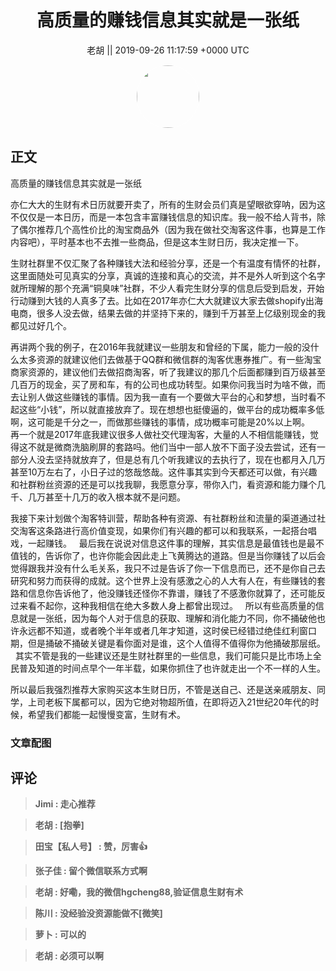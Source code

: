 <h1 align="center">高质量的赚钱信息其实就是一张纸</h1>




<p align="center">
    <a>老胡 || 2019-09-26 11:17:59 &#43;0000 UTC</a>
</p>

<div align="center">
    <img src="https://images.zsxq.com/FkL8TTYqxoK1VeXNIv84v4VZ-b4m?e=1590940799&amp;token=kIxbL07-8jAj8w1n4s9zv64FuZZNEATmlU_Vm6zD:ndIbe--MM_D-FxGL29d-OiS-vTM=" width="100" height="100" style="border:1px solid;border-radius:50%; color:#ffffff"/>
</div>




## 正文

<div>
高质量的赚钱信息其实就是一张纸

亦仁大大的生财有术日历就要开卖了，所有的生财会员们真是望眼欲穿呐，因为这不仅仅是一本日历，而是一本包含丰富赚钱信息的知识库。我一般不给人背书，除了偶尔推荐几个高性价比的淘宝商品外（因为我在做社交淘客这件事，也算是工作内容吧），平时基本也不去推一些商品，但是这本生财日历，我决定推一下。

生财社群里不仅汇聚了各种赚钱大法和经验分享，还是一个有温度有情怀的社群，这里面随处可见真实的分享，真诚的连接和真心的交流，并不是外人听到这个名字就所理解的那个充满“铜臭味”社群，不少人看完生财分享的信息后受到启发，开始行动赚到大钱的人真多了去。比如在2017年亦仁大大就建议大家去做shopify出海电商，很多人没去做，结果去做的并坚持下来的，赚到千万甚至上亿级别现金的我都见过好几个。

再讲两个我的例子，在2016年我就建议一些朋友和曾经的下属，能力一般的没什么太多资源的就建议他们去做基于QQ群和微信群的淘客优惠券推广。有一些淘宝商家资源的，建议他们去做招商淘客，听了我建议的那几个后面都赚到百万级甚至几百万的现金，买了房和车，有的公司也成功转型。如果你问我当时为啥不做，而去让别人做这些赚钱的事情。因为我一直有一个要做大平台的心和梦想，当时看不起这些“小钱”，所以就直接放弃了。现在想想也挺傻逼的，做平台的成功概率多低啊，这可能是千分之一，而做那些赚钱的事情，成功概率可能是20%以上啊。
 
再一个就是2017年底我建议很多人做社交代理淘客，大量的人不相信能赚钱，觉得这不就是微商洗脑刷屏的套路吗。他们当中一部人放不下面子没去尝试，还有一部分人没去坚持就放弃了，但是总有几个听我建议的去执行了，现在也都月入几万甚至10万左右了，小日子过的悠哉悠哉。这件事其实到今天都还可以做，有兴趣和社群粉丝资源的还是可以找我聊，我愿意分享，带你入门，看资源和能力赚个几千、几万甚至十几万的收入根本就不是问题。

我接下来计划做个淘客特训营，帮助各种有资源、有社群粉丝和流量的渠道通过社交淘客这条路进行高价值变现，如果你们有兴趣的都可以和我联系，一起搭台唱戏，一起赚钱。
 
最后我在说说对信息这件事的理解，其实信息是最值钱也是最不值钱的，告诉你了，也许你能会因此走上飞黄腾达的道路。但是当你赚钱了以后会觉得跟我并没有什么毛关系，我只不过是告诉了你一下信息而已，还不是你自己去研究和努力而获得的成就。这个世界上没有感激之心的人大有人在，有些赚钱的套路和信息你告诉他了，他没赚钱还怪你不靠谱，赚钱了不感激你就算了，还可能反过来看不起你，这种我相信在绝大多数人身上都曾出现过。
 
所以有些高质量的信息就是一张纸，因为每个人对于信息的获取、理解和消化能力不同，你不捅破他也许永远都不知道，或者晚个半年或者几年才知道，这时侯已经错过绝佳红利窗口期，但是捅破不捅破关键是看你面对是谁，这个人值得不值得你为他捅破那层纸。
 
其实不管是我的一些建议还是生财社群里的一些信息，我们可能只是比市场上全民普及知道的时间点早个一年半载，如果你抓住了也许就走出一个不一样的人生。

所以最后我强烈推荐大家购买这本生财日历，不管是送自己、还是送亲戚朋友、同学，上司老板下属都可以，因为它绝对物超所值，在即将迈入21世纪20年代的时候，希望我们都能一起慢慢变富，生财有术。
</div>

### 文章配图

<div class="image" align="center">

</div>


## 评论

<div align="left">
<div>

<blockquote >
<span> <strong>Jimi : 走心推荐 </strong></span>
</blockquote>

<blockquote >
<span> <strong>老胡 : [抱拳] </strong></span>
</blockquote>

<blockquote >
<span> <strong>田宝【私人号】 : 赞，厉害👍 </strong></span>
</blockquote>

<blockquote >
<span> <strong>张子佳 : 留个微信联系方式啊 </strong></span>
</blockquote>

<blockquote >
<span> <strong>老胡 : 好嘞，我的微信hgcheng88,验证信息生财有术 </strong></span>
</blockquote>

<blockquote >
<span> <strong>陈川 : 没经验没资源能做不[微笑] </strong></span>
</blockquote>

<blockquote >
<span> <strong>萝卜 : 可以的 </strong></span>
</blockquote>

<blockquote >
<span> <strong>老胡 : 必须可以啊 </strong></span>
</blockquote>

</div>
</div>